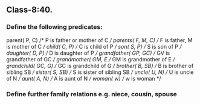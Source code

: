 
## Class-8:40.

### Define the following predicates:

parent( P, C) /* P is father or mother of C */
parents( F, M, C)  /* F is father, M is mother of C */
child( C, P) /* C is child of P */
son( S, P) /* S is son of P */
daughter( D, P) /* D is daughter of P */
grandfather( GP, GC) /* GV is grandfather of GC */
grandmother( GM, E /* GM is grandmother of E */
grandchild( GC, G) /* GC is grandchild of G */
brother( B, SB) /* B is brother of sibling SB */
sister( S, SB) /* S is sister of sibling SB */
uncle( U, N) /* U is uncle of N */
aunt( A, N) /* A is aunt of N */
woman( w) /* w is woman */

### Define further family relations e.g. niece, cousin, spouse 
